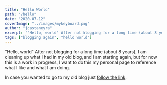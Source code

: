 ```yaml
---
title: "Hello World"
path: "/hello"
date: "2020-07-12"
coverImage: "../images/mykeyboard.png"
author: "jcastaneyra"
excerpt: '"Hello, world" After not blogging for a long time (about 8 years), I am cleaning up what I had in my old blog ...'
tags: ["blogging again", "hello world"]
---
```


"Hello, world" After not blogging for a long time (about 8 years), I am cleaning up what I had in my old blog,
and I am starting again, but for now this is a work in progress, I want to do this my personal page
to reference what I like and what I am doing.

In case you wanted to go to my old blog just [follow the link](http://old.jcastaneyra.com).
